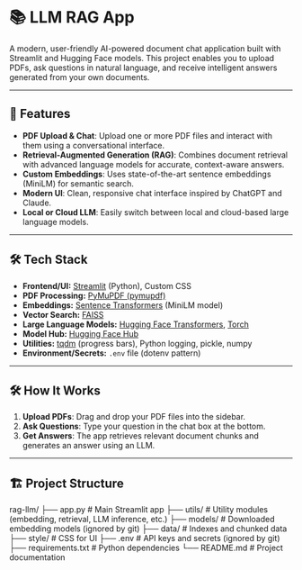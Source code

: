 # 📚 LLM RAG App

A modern, user-friendly AI-powered document chat application built with Streamlit and Hugging Face models. This project enables you to upload PDFs, ask questions in natural language, and receive intelligent answers generated from your own documents.

---

## 🚀 Features

- **PDF Upload & Chat**: Upload one or more PDF files and interact with them using a conversational interface.
- **Retrieval-Augmented Generation (RAG)**: Combines document retrieval with advanced language models for accurate, context-aware answers.
- **Custom Embeddings**: Uses state-of-the-art sentence embeddings (MiniLM) for semantic search.
- **Modern UI**: Clean, responsive chat interface inspired by ChatGPT and Claude.
- **Local or Cloud LLM**: Easily switch between local and cloud-based large language models.

---

## 🛠️ Tech Stack

- **Frontend/UI:** [Streamlit](https://streamlit.io/) (Python), Custom CSS
- **PDF Processing:** [PyMuPDF (pymupdf)](https://pymupdf.readthedocs.io/)
- **Embeddings:** [Sentence Transformers](https://www.sbert.net/) (MiniLM model)
- **Vector Search:** [FAISS](https://github.com/facebookresearch/faiss)
- **Large Language Models:** [Hugging Face Transformers](https://huggingface.co/transformers/), [Torch](https://pytorch.org/)
- **Model Hub:** [Hugging Face Hub](https://huggingface.co/)
- **Utilities:** [tqdm](https://tqdm.github.io/) (progress bars), Python logging, pickle, numpy
- **Environment/Secrets:** `.env` file (dotenv pattern)

---

## 🛠️ How It Works

1. **Upload PDFs**: Drag and drop your PDF files into the sidebar.
2. **Ask Questions**: Type your question in the chat box at the bottom.
3. **Get Answers**: The app retrieves relevant document chunks and generates an answer using an LLM.

---

## 🏗️ Project Structure


rag-llm/
├── app.py                # Main Streamlit app
├── utils/                # Utility modules (embedding, retrieval, LLM inference, etc.)
├── models/               # Downloaded embedding models (ignored by git)
├── data/                 # Indexes and chunked data
├── style/                # CSS for UI
├── .env                  # API keys and secrets (ignored by git)
├── requirements.txt      # Python dependencies
└── README.md             # Project documentation

